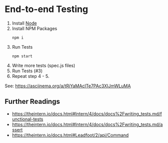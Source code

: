 # End-to-end Testing

1. Install [Node](https://nodejs.org) 
2. Install NPM Packages 
    ```
    npm i
    ```
3. Run Tests 
    ```
    npm start
    ```
4. Write more tests (spec.js files)
5. Run Tests (#3)
6. Repeat step 4 - 5.

See: https://asciinema.org/a/tRiYaMAcITe7PAc3XIJmWLuMA

## Further Readings
- https://theintern.io/docs.html#Intern/4/docs/docs%2Fwriting_tests.md/functional-tests
- https://theintern.io/docs.html#Intern/4/docs/docs%2Fwriting_tests.md/assert
- https://theintern.io/docs.html#Leadfoot/2/api/Command
